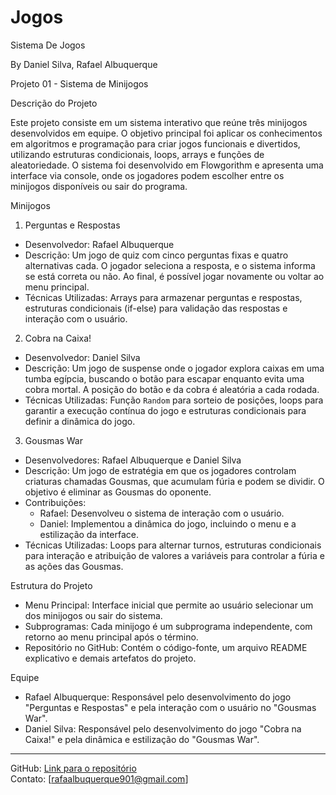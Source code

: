 # Jogos
Sistema De Jogos

By Daniel Silva, Rafael Albuquerque

Projeto 01 - Sistema de Minijogos

 Descrição do Projeto

Este projeto consiste em um sistema interativo que reúne três minijogos desenvolvidos em equipe. O objetivo principal foi aplicar os conhecimentos em algoritmos e programação para criar jogos funcionais e divertidos, utilizando estruturas condicionais, loops, arrays e funções de aleatoriedade. O sistema foi desenvolvido em Flowgorithm e apresenta uma interface via console, onde os jogadores podem escolher entre os minijogos disponíveis ou sair do programa.

Minijogos

 1. Perguntas e Respostas
- Desenvolvedor: Rafael Albuquerque  
- Descrição: Um jogo de quiz com cinco perguntas fixas e quatro alternativas cada. O jogador seleciona a resposta, e o sistema informa se está correta ou não. Ao final, é possível jogar novamente ou voltar ao menu principal.  
- Técnicas Utilizadas: Arrays para armazenar perguntas e respostas, estruturas condicionais (if-else) para validação das respostas e interação com o usuário.  

 2. Cobra na Caixa!
- Desenvolvedor: Daniel Silva  
- Descrição: Um jogo de suspense onde o jogador explora caixas em uma tumba egípcia, buscando o botão para escapar enquanto evita uma cobra mortal. A posição do botão e da cobra é aleatória a cada rodada.  
- Técnicas Utilizadas: Função `Random` para sorteio de posições, loops para garantir a execução contínua do jogo e estruturas condicionais para definir a dinâmica do jogo.  

 3. Gousmas War
- Desenvolvedores: Rafael Albuquerque e Daniel Silva  
- Descrição: Um jogo de estratégia em que os jogadores controlam criaturas chamadas Gousmas, que acumulam fúria e podem se dividir. O objetivo é eliminar as Gousmas do oponente.  
- Contribuições:  
  - Rafael: Desenvolveu o sistema de interação com o usuário.  
  - Daniel: Implementou a dinâmica do jogo, incluindo o menu e a estilização da interface.  
- Técnicas Utilizadas: Loops para alternar turnos, estruturas condicionais para interação e atribuição de valores a variáveis para controlar a fúria e as ações das Gousmas.  

Estrutura do Projeto
- Menu Principal: Interface inicial que permite ao usuário selecionar um dos minijogos ou sair do sistema.  
- Subprogramas: Cada minijogo é um subprograma independente, com retorno ao menu principal após o término.  
- Repositório no GitHub: Contém o código-fonte, um arquivo README explicativo e demais artefatos do projeto.  

 Equipe
- Rafael Albuquerque: Responsável pelo desenvolvimento do jogo "Perguntas e Respostas" e pela interação com o usuário no "Gousmas War".  
- Daniel Silva: Responsável pelo desenvolvimento do jogo "Cobra na Caixa!" e pela dinâmica e estilização do "Gousmas War".  


---  
GitHub: [Link para o repositório](https://github.com/DanielHenriSilva/Jogos/tree/main)  
Contato: [rafaalbuquerque901@gmail.com]